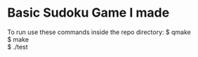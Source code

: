 # Basic Sudoku Game I made

To run use these commands inside the repo directory:
$ qmake  
$ make  
$ ./test
